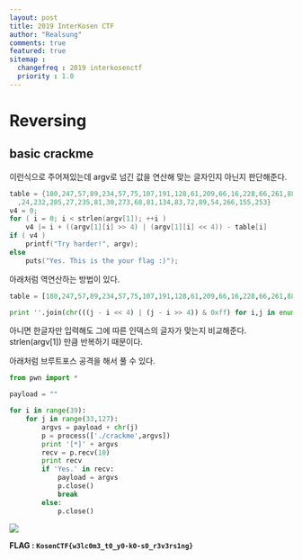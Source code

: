 ```yaml
---
layout: post
title: 2019 InterKosen CTF
author: "Realsung"
comments: true
featured: true
sitemap :
  changefreq : 2019 interkosenctf
  priority : 1.0
---
```


# Reversing

## basic crackme

이런식으로 주어져있는데 argv로 넘긴 값을 연산해 맞는 글자인지 아닌지 판단해준다.

```c
table = {180,247,57,89,234,57,75,107,191,128,61,209,66,16,228,66,261,88,21,264,171
  ,24,232,205,27,235,81,30,273,68,81,134,83,72,89,54,266,155,253}
v4 = 0;
for ( i = 0; i < strlen(argv[1]); ++i )
	v4 |= i + ((argv[1][i] >> 4) | (argv[1][i] << 4)) - table[i]
if ( v4 )
	printf("Try harder!", argv);
else
	puts("Yes. This is the your flag :)");
```

아래처럼 역연산하는 방법이 있다.

```python
table = [180,247,57,89,234,57,75,107,191,128,61,209,66,16,228,66,261,88,21,264,171,24,232,205,27,235,81,30,273,68,81,134,83,72,89,54,266,155,253]

print ''.join(chr(((j - i << 4) | (j - i >> 4)) & 0xff) for i,j in enumerate(table))
```

아니면 한글자만 입력해도 그에 따른 인덱스의 글자가 맞는지 비교해준다. strlen(argv[1]) 만큼 반복하기 때문이다.

아래처럼 브루트포스 공격을 해서 풀 수 있다. 

```python
from pwn import *

payload = ""

for i in range(39):
	for j in range(33,127):
		argvs = payload + chr(j)
		p = process(['./crackme',argvs])
		print '[*]' + argvs
		recv = p.recv(10)
		print recv
		if 'Yes.' in recv:
			payload = argvs
			p.close()
			break
		else:
			p.close()
```

![](https://user-images.githubusercontent.com/32904385/64486420-ee1f3d80-d267-11e9-9260-429e44edb318.png)

**FLAG : `KosenCTF{w3lc0m3_t0_y0-k0-s0_r3v3rs1ng}`**

<br />